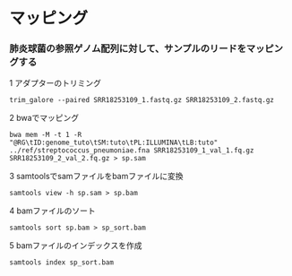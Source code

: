 # マッピング

### 肺炎球菌の参照ゲノム配列に対して、サンプルのリードをマッピングする
1 アダプターのトリミング 
```
trim_galore --paired SRR18253109_1.fastq.gz SRR18253109_2.fastq.gz
```

2 bwaでマッピング
```
bwa mem -M -t 1 -R "@RG\tID:genome_tuto\tSM:tuto\tPL:ILLUMINA\tLB:tuto" ../ref/streptococcus_pneumoniae.fna SRR18253109_1_val_1.fq.gz SRR18253109_2_val_2.fq.gz > sp.sam
```

3 samtoolsでsamファイルをbamファイルに変換
```
samtools view -h sp.sam > sp.bam
```

4 bamファイルのソート
```
samtools sort sp.bam > sp_sort.bam
```

5 bamファイルのインデックスを作成
```
samtools index sp_sort.bam
```
